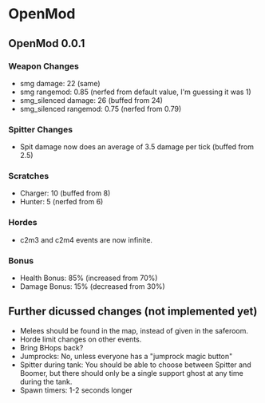 # OpenMod

## OpenMod 0.0.1

### Weapon Changes
- smg damage: 22 (same)   
- smg rangemod: 0.85 (nerfed from default value, I'm guessing it was 1)   
- smg_silenced damage: 26 (buffed from 24)  
- smg_silenced rangemod: 0.75 (nerfed from 0.79)  

### Spitter Changes
- Spit damage now does an average of 3.5 damage per tick (buffed from 2.5)  

### Scratches
- Charger: 10 (buffed from 8)  
- Hunter: 5 (nerfed from 6)  

### Hordes
- c2m3 and c2m4 events are now infinite.  

### Bonus
- Health Bonus: 85% (increased from 70%)
- Damage Bonus: 15% (decreased from 30%)

## Further dicussed changes (not implemented yet)
- Melees should be found in the map, instead of given in the saferoom.
- Horde limit changes on other events.
- Bring BHops back?
- Jumprocks: No, unless everyone has a "jumprock magic button"
- Spitter during tank: You should be able to choose between Spitter and Boomer, but there should
  only be a single support ghost at any time during the tank.
- Spawn timers: 1-2 seconds longer
